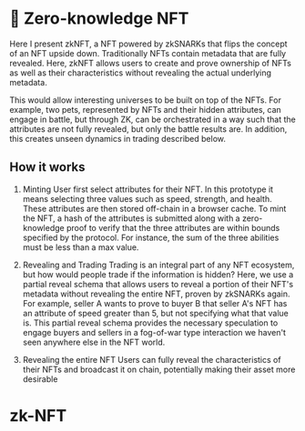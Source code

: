 # 🎲 Zero-knowledge NFT

Here I present zkNFT, a NFT powered by zkSNARKs that flips the concept of an NFT upside down. Traditionally NFTs contain metadata that are fully revealed. Here, zkNFT allows users to create and prove ownership of NFTs as well as their characteristics without revealing the actual underlying metadata.

This would allow interesting universes to be built on top of the NFTs. For example, two pets, represented by NFTs and their hidden attributes, can engage in battle, but through ZK, can be orchestrated in a way such that the attributes are not fully revealed, but only the battle results are. In addition, this creates unseen dynamics in trading described below.

## How it works

1. Minting
   User first select attributes for their NFT. In this prototype it means selecting three values such as speed, strength, and health. These attributes are then stored off-chain in a browser cache. To mint the NFT, a hash of the attributes is submitted along with a zero-knowledge proof to verify that the three attributes are within bounds specified by the protocol. For instance, the sum of the three abilities must be less than a max value.

2. Revealing and Trading
   Trading is an integral part of any NFT ecosystem, but how would people trade if the information is hidden? Here, we use a partial reveal schema that allows users to reveal a portion of their NFT's metadata without revealing the entire NFT, proven by zkSNARKs again. For example, seller A wants to prove to buyer B that seller A's NFT has an attribute of speed greater than 5, but not specifying what that value is. This partial reveal schema provides the necessary speculation to engage buyers and sellers in a fog-of-war type interaction we haven't seen anywhere else in the NFT world.

3. Revealing the entire NFT
   Users can fully reveal the characteristics of their NFTs and broadcast it on chain, potentially making their asset more desirable
# zk-NFT
